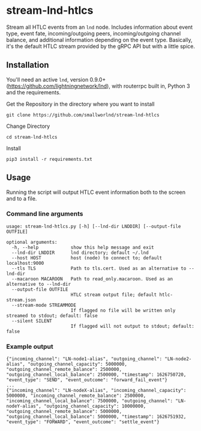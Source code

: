 # stream-lnd-htlcs

Stream all HTLC events from an `lnd` node. Includes information about event type, event fate, incoming/outgoing peers, incoming/outgoing channel balance, and additional information depending on the event type. Basically, it's the default HTLC stream provided by the gRPC API but with a little spice.

## Installation

You'll need an active `lnd`, version 0.9.0+ (https://github.com/lightningnetwork/lnd), with routerrpc built in, Python 3 and the requirements.

Get the Repository in the directory where you want to install
```
git clone https://github.com/smallworlnd/stream-lnd-htlcs
```
Change Directory
```
cd stream-lnd-htlcs
```
Install

```
pip3 install -r requirements.txt
```

## Usage

Running the script will output HTLC event information both to the screen and to a file.

### Command line arguments

```
usage: stream-lnd-htlcs.py [-h] [--lnd-dir LNDDIR] [--output-file OUTFILE]

optional arguments:
  -h, --help            show this help message and exit
  --lnd-dir LNDDIR      lnd directory; default ~/.lnd
  --host HOST           host (node) to connect to; default localhost:9000
  --tls TLS             Path to tls.cert. Used as an alternative to --lnd-dir
  --macaroon MACAROON   Path to read_only.macaroon. Used as an alternative to --lnd-dir
  --output-file OUTFILE
                        HTLC stream output file; default htlc-stream.json
  --stream-mode STREAMMODE
                        If flagged no file will be written only streamed to stdout; default: false
  --silent SILENT
                        If flagged will not output to stdout; default: false
```

### Example output

```
{"incoming_channel": "LN-node1-alias", "outgoing_channel": "LN-node2-alias", "outgoing_channel_capacity": 5000000, "outgoing_channel_remote_balance": 2500000, "outgoing_channel_local_balance": 2500000, "timestamp": 1626750720, "event_type": "SEND", "event_outcome": "forward_fail_event"}
...
{"incoming_channel": "LN-nodeX-alias", "incoming_channel_capacity": 5000000, "incoming_channel_remote_balance": 2500000, "incoming_channel_local_balance": 7500000, "outgoing_channel": "LN-nodeY-alias", "outgoing_channel_capacity": 10000000, "outgoing_channel_remote_balance": 5000000, "outgoing_channel_local_balance": 5000000, "timestamp": 1626751932, "event_type": "FORWARD", "event_outcome": "settle_event"}
```
